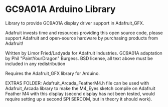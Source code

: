 # GC9A01A Arduino Library

Library to provide GC9A01A display driver support in Adafruit_GFX.

Adafruit invests time and resources providing this open source code,
please support Adafruit and open-source hardware by purchasing
products from Adafruit!

Written by Limor Fried/Ladyada for Adafruit Industries.
GC9A01A adaptation by Phil "PaintYourDragon" Burgess.
BSD license, all text above must be included in any redistribution

Requires the Adafruit_GFX library for Arduino.

EXTRAS FOLDER: Adafruit_Arcada_FeatherM4.h file can be used with
Adafruit_Arcada library to make the M4_Eyes sketch compile on Adafruit
Feather M4 with this display (second display has not been tested,
would require setting up a second SPI SERCOM, but in theory it should work).
